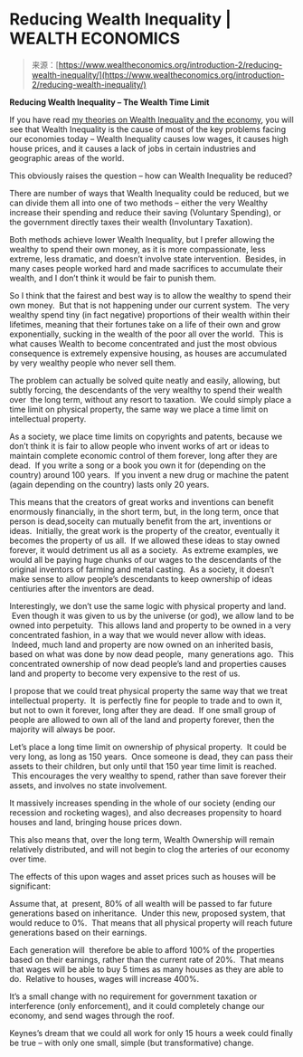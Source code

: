 <!--yml
category: 未分类
date: 2024-05-29 12:49:58
-->

# Reducing Wealth Inequality | WEALTH ECONOMICS

> 来源：[https://www.wealtheconomics.org/introduction-2/reducing-wealth-inequality/](https://www.wealtheconomics.org/introduction-2/reducing-wealth-inequality/)

**Reducing Wealth Inequality – The Wealth Time Limit**

If you have read [my theories on Wealth Inequality and the economy](https://www.wealtheconomics.org/introduction-2/), you will see that Wealth Inequality is the cause of most of the key problems facing our economies today – Wealth Inequality causes low wages, it causes high house prices, and it causes a lack of jobs in certain industries and geographic areas of the world.

This obviously raises the question – how can Wealth Inequality be reduced?

There are number of ways that Wealth Inequality could be reduced, but we can divide them all into one of two methods – either the very Wealthy increase their spending and reduce their saving (Voluntary Spending), or the government directly taxes their wealth (Involuntary Taxation).

Both methods achieve lower Wealth Inequality, but I prefer allowing the wealthy to spend their own money, as it is more compassionate, less extreme, less dramatic, and doesn’t involve state intervention.  Besides, in many cases people worked hard and made sacrifices to accumulate their wealth, and I don’t think it would be fair to punish them.

So I think that the fairest and best way is to allow the wealthy to spend their own money.  But that is not happening under our current system.  The very wealthy spend tiny (in fact negative) proportions of their wealth within their lifetimes, meaning that their fortunes take on a life of their own and grow exponentially, sucking in the wealth of the poor all over the world.  This is what causes Wealth to become concentrated and just the most obvious consequence is extremely expensive housing, as houses are accumulated by very wealthy people who never sell them.

The problem can actually be solved quite neatly and easily, allowing, but subtly forcing, the descendants of the very wealthy to spend their wealth over  the long term, without any resort to taxation.  We could simply place a time limit on physical property, the same way we place a time limit on intellectual property.

As a society, we place time limits on copyrights and patents, because we don’t think it is fair to allow people who invent works of art or ideas to maintain complete economic control of them forever, long after they are dead.  If you write a song or a book you own it for (depending on the country) around 100 years.  If you invent a new drug or machine the patent (again depending on the country) lasts only 20 years.

This means that the creators of great works and inventions can benefit enormously financially, in the short term, but, in the long term, once that person is dead,soceity can mutually benefit from the art, inventions or ideas.  Initially, the great work is the property of the creator, eventually it becomes the property of us all.  If we allowed these ideas to stay owned forever, it would detriment us all as a society.  As extreme examples, we would all be paying huge chunks of our wages to the descendants of the original inventors of farming and metal casting.  As a society, it doesn’t make sense to allow people’s descendants to keep ownership of ideas centiuries after the inventors are dead.

Interestingly, we don’t use the same logic with physical property and land.  Even though it was given to us by the universe (or god), we allow land to be owned into perpetuity.  This allows land and property to be owned in a very concentrated fashion, in a way that we would never allow with ideas.  Indeed, much land and property are now owned on an inherited basis, based on what was done by now dead people,  many generations ago.  This concentrated ownership of now dead people’s land and properties causes land and property to become very expensive to the rest of us.

I propose that we could treat physical property the same way that we treat intellectual property.  It  is perfectly fine for people to trade and to own it, but not to own it forever, long after they are dead.  If one small group of people are allowed to own all of the land and property forever, then the majority will always be poor.

Let’s place a long time limit on ownership of physical property.  It could be very long, as long as 150 years.  Once someone is dead, they can pass their assets to their children, but only until that 150 year time limit is reached.  This encourages the very wealthy to spend, rather than save forever their assets, and involves no state involvement.

It massively increases spending in the whole of our society (ending our recession and rocketing wages), and also decreases propensity to hoard houses and land, bringing house prices down.

This also means that, over the long term, Wealth Ownership will remain relatively distributed, and will not begin to clog the arteries of our economy over time.

The effects of this upon wages and asset prices such as houses will be significant:

Assume that, at  present, 80% of all wealth will be passed to far future generations based on inheritance.  Under this new, proposed system, that would reduce to 0%.  That means that all physical property will reach future generations based on their earnings.

Each generation will  therefore be able to afford 100% of the properties based on their earnings, rather than the current rate of 20%.  That means that wages will be able to buy 5 times as many houses as they are able to do.  Relative to houses, wages will increase 400%.

It’s a small change with no requirement for government taxation or interference (only enforcement), and it could completely change our economy, and send wages through the roof.

Keynes’s dream that we could all work for only 15 hours a week could finally be true – with only one small, simple (but transformative) change.